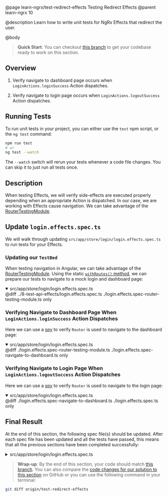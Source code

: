 @page learn-ngrx/test-redirect-effects Testing Redirect Effects
@parent learn-ngrx 10

@description Learn how to write unit tests for NgRx Effects that redirect the user.

@body


> **Quick Start**: You can checkout [this branch](https://github.com/bitovi/angular-ngrx-chat/tree/create-redirect-effects) to get your codebase ready to work on this section.


## Overview

1. Verify navigate to dashboard page occurs when `LoginActions.loginSuccess` Action dispatches.

2. Verify navigate to login page occurs when `LoginActions.logoutSuccess` Action dispatches.


## Running Tests

To run unit tests in your project, you can either use the `test` npm script, or the `ng test` command:

```bash
npm run test
# or
ng test --watch
```

The `--watch` switch will rerun your tests whenever a code file changes. You can skip it to just run all tests once.


## Description

When testing Effects, we will verify side-effects are executed properly depending when an appropriate Action is dispatched. In our case, we are working with Effects cause navigation. We can take advantage of the [RouterTestingModule](https://angular.io/api/router/testing/RouterTestingModule#usage-notes).


## Update `login.effects.spec.ts`

We will walk through updating `src/app/store/login/login.effects.spec.ts` to run tests for your Effects.


### Updating our `TestBed`

When testing navigation in Angular, we can take advantage of the [RouterTestingModule](https://angular.io/api/router/testing/RouterTestingModule#usage-notes). Using the static [`withRoutes()` method](https://angular.io/api/router/testing/RouterTestingModule#static-methods), we can prepare our tests to navigate to a mock login and dashboard page:

<details open>
<summary>src/app/store/login/login.effects.spec.ts</summary>
@diff ../8-test-api-effects/login.effects.spec.ts ./login.effects.spec-router-testing-module.ts only
</details>


### Verifying Navigate to Dashboard Page When `LoginActions.loginSuccess` Action Dispatches

Here we can use a [spy](https://jasmine.github.io/tutorials/your_first_suite#:~:text=%C2%B6-,Spies,-Jasmine%20has%20test) to verify `Router` is used to navigate to the dashboard page:

<details open>
<summary>src/app/store/login/login.effects.spec.ts</summary>
@diff ./login.effects.spec-router-testing-module.ts ./login.effects.spec-navigate-to-dashboard.ts only
</details>


### Verifying Navigate to Login Page When `LoginActions.logoutSuccess` Action Dispatches

Here we can use a [spy](https://jasmine.github.io/tutorials/your_first_suite#:~:text=%C2%B6-,Spies,-Jasmine%20has%20test) to verify `Router` is used to navigate to the login page:

<details open>
<summary>src/app/store/login/login.effects.spec.ts</summary>
@diff ./login.effects.spec-navigate-to-dashboard.ts ./login.effects.spec.ts only
</details>


## Final Result

At the end of this section, the following spec file(s) should be updated. After each spec file has been updated and all the tests have passed, this means that all the previous sections have been completed successfully:

<details>
<summary>src/app/store/login/login.effects.spec.ts</summary>
@diff ../8-test-api-effects/login.effects.spec.ts ./login.effects.spec.ts only
</details>


> **Wrap-up**: By the end of this section, your code should match [this branch](https://github.com/bitovi/angular-ngrx-chat/tree/test-redirect-effects). You can also compare the [code changes for our solution to this section](https://github.com/bitovi/angular-ngrx-chat/compare/create-redirect-effects...test-redirect-effects) on GitHub or you can use the following command in your terminal:

```bash
git diff origin/test-redirect-effects
```
